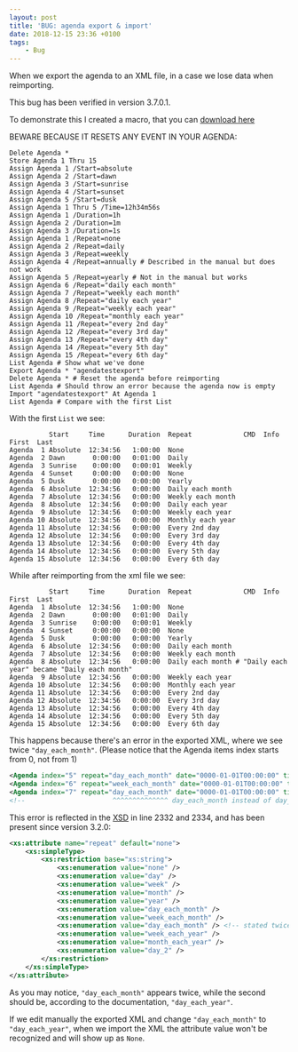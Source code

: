 ```yaml
---
layout: post
title: 'BUG: agenda export & import'
date: 2018-12-15 23:36 +0100
tags:
    - Bug
---
```

When we export the agenda to an XML file, in a case we lose data when reimporting.

This bug has been verified in version 3.7.0.1.

To demonstrate this I created a macro, that you can [download here](/assets/Agenda-bug-testing.xml)

BEWARE BECAUSE IT RESETS ANY EVENT IN YOUR AGENDA:

````
Delete Agenda *
Store Agenda 1 Thru 15
Assign Agenda 1 /Start=absolute
Assign Agenda 2 /Start=dawn
Assign Agenda 3 /Start=sunrise
Assign Agenda 4 /Start=sunset
Assign Agenda 5 /Start=dusk
Assign Agenda 1 Thru 5 /Time=12h34m56s
Assign Agenda 1 /Duration=1h
Assign Agenda 2 /Duration=1m
Assign Agenda 3 /Duration=1s
Assign Agenda 1 /Repeat=none
Assign Agenda 2 /Repeat=daily
Assign Agenda 3 /Repeat=weekly
Assign Agenda 4 /Repeat=annually # Described in the manual but does not work
Assign Agenda 5 /Repeat=yearly # Not in the manual but works
Assign Agenda 6 /Repeat="daily each month"
Assign Agenda 7 /Repeat="weekly each month"
Assign Agenda 8 /Repeat="daily each year"
Assign Agenda 9 /Repeat="weekly each year"
Assign Agenda 10 /Repeat="monthly each year"
Assign Agenda 11 /Repeat="every 2nd day"
Assign Agenda 12 /Repeat="every 3rd day"
Assign Agenda 13 /Repeat="every 4th day"
Assign Agenda 14 /Repeat="every 5th day"
Assign Agenda 15 /Repeat="every 6th day"
List Agenda # Show what we've done
Export Agenda * "agendatestexport"
Delete Agenda * # Reset the agenda before reimporting
List Agenda # Should throw an error because the agenda now is empty
Import "agendatestexport" At Agenda 1
List Agenda # Compare with the first List
````

With the first `List` we see:
````
          Start     Time      Duration  Repeat             CMD  Info  First  Last  
Agenda  1 Absolute  12:34:56   1:00:00  None
Agenda  2 Dawn       0:00:00   0:01:00  Daily
Agenda  3 Sunrise    0:00:00   0:00:01  Weekly
Agenda  4 Sunset     0:00:00   0:00:00  None
Agenda  5 Dusk       0:00:00   0:00:00  Yearly
Agenda  6 Absolute  12:34:56   0:00:00  Daily each month
Agenda  7 Absolute  12:34:56   0:00:00  Weekly each month
Agenda  8 Absolute  12:34:56   0:00:00  Daily each year
Agenda  9 Absolute  12:34:56   0:00:00  Weekly each year
Agenda 10 Absolute  12:34:56   0:00:00  Monthly each year
Agenda 11 Absolute  12:34:56   0:00:00  Every 2nd day
Agenda 12 Absolute  12:34:56   0:00:00  Every 3rd day
Agenda 13 Absolute  12:34:56   0:00:00  Every 4th day
Agenda 14 Absolute  12:34:56   0:00:00  Every 5th day
Agenda 15 Absolute  12:34:56   0:00:00  Every 6th day
````

While after reimporting from the xml file we see:
````
          Start     Time      Duration  Repeat             CMD  Info  First  Last  
Agenda  1 Absolute  12:34:56   1:00:00  None
Agenda  2 Dawn       0:00:00   0:01:00  Daily
Agenda  3 Sunrise    0:00:00   0:00:01  Weekly
Agenda  4 Sunset     0:00:00   0:00:00  None
Agenda  5 Dusk       0:00:00   0:00:00  Yearly
Agenda  6 Absolute  12:34:56   0:00:00  Daily each month
Agenda  7 Absolute  12:34:56   0:00:00  Weekly each month
Agenda  8 Absolute  12:34:56   0:00:00  Daily each month # "Daily each year" became "Daily each month"
Agenda  9 Absolute  12:34:56   0:00:00  Weekly each year
Agenda 10 Absolute  12:34:56   0:00:00  Monthly each year
Agenda 11 Absolute  12:34:56   0:00:00  Every 2nd day
Agenda 12 Absolute  12:34:56   0:00:00  Every 3rd day
Agenda 13 Absolute  12:34:56   0:00:00  Every 4th day
Agenda 14 Absolute  12:34:56   0:00:00  Every 5th day
Agenda 15 Absolute  12:34:56   0:00:00  Every 6th day
````
This happens because there's an error in the exported XML, where we see twice `"day_each_month"`.
(Please notice that the Agenda items index starts from 0, not from 1)
````xml
<Agenda index="5" repeat="day_each_month" date="0000-01-01T00:00:00" time="0" duration="0" special_time="absolute" />
<Agenda index="6" repeat="week_each_month" date="0000-01-01T00:00:00" time="0" duration="0" special_time="absolute" />
<Agenda index="7" repeat="day_each_month" date="0000-01-01T00:00:00" time="0" duration="0" special_time="absolute" />
<!--                      ^^^^^^^^^^^^^^ day_each_month instead of day_each_year                                  -->
````
This error is reflected in the [XSD](http://schemas.malighting.de/grandma2/xml/3.7.0/MA.xsd) in line 2332 and 2334, and has been present since version 3.2.0:
````xml
<xs:attribute name="repeat" default="none">
	<xs:simpleType>
		<xs:restriction base="xs:string">
			<xs:enumeration value="none" />
			<xs:enumeration value="day" />
			<xs:enumeration value="week" />
			<xs:enumeration value="month" />
			<xs:enumeration value="year" />
			<xs:enumeration value="day_each_month" />
			<xs:enumeration value="week_each_month" />
			<xs:enumeration value="day_each_month" /> <!-- stated twice -->
			<xs:enumeration value="week_each_year" />
			<xs:enumeration value="month_each_year" />
			<xs:enumeration value="day_2" />
		</xs:restriction>
	</xs:simpleType>
</xs:attribute>
````
As you may notice, `"day_each_month"` appears twice, while the second should be, according to the documentation, `"day_each_year"`.

If we edit manually the exported XML and change `"day_each_month"` to `"day_each_year"`, when we import the XML the attribute value won't be recognized and will show up as `None`.
